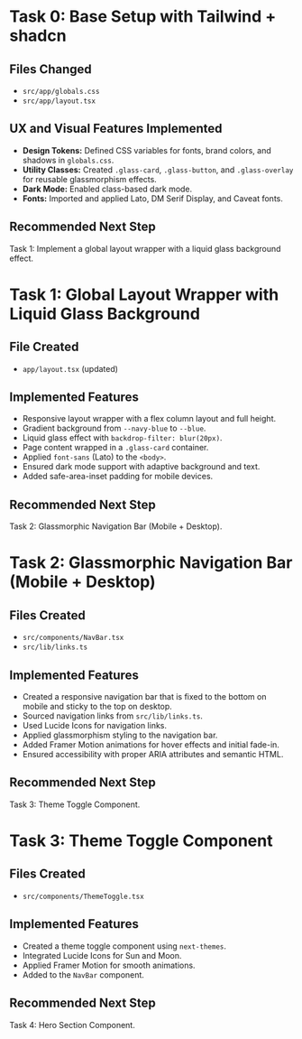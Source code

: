
# Task 0: Base Setup with Tailwind + shadcn

## Files Changed

- `src/app/globals.css`
- `src/app/layout.tsx`

## UX and Visual Features Implemented

- **Design Tokens:** Defined CSS variables for fonts, brand colors, and shadows in `globals.css`.
- **Utility Classes:** Created `.glass-card`, `.glass-button`, and `.glass-overlay` for reusable glassmorphism effects.
- **Dark Mode:** Enabled class-based dark mode.
- **Fonts:** Imported and applied Lato, DM Serif Display, and Caveat fonts.

## Recommended Next Step

Task 1: Implement a global layout wrapper with a liquid glass background effect.

# Task 1: Global Layout Wrapper with Liquid Glass Background

## File Created

- `app/layout.tsx` (updated)

## Implemented Features

- Responsive layout wrapper with a flex column layout and full height.
- Gradient background from `--navy-blue` to `--blue`.
- Liquid glass effect with `backdrop-filter: blur(20px)`.
- Page content wrapped in a `.glass-card` container.
- Applied `font-sans` (Lato) to the `<body>`.
- Ensured dark mode support with adaptive background and text.
- Added safe-area-inset padding for mobile devices.

## Recommended Next Step

Task 2: Glassmorphic Navigation Bar (Mobile + Desktop).

# Task 2: Glassmorphic Navigation Bar (Mobile + Desktop)

## Files Created

- `src/components/NavBar.tsx`
- `src/lib/links.ts`

## Implemented Features

- Created a responsive navigation bar that is fixed to the bottom on mobile and sticky to the top on desktop.
- Sourced navigation links from `src/lib/links.ts`.
- Used Lucide Icons for navigation links.
- Applied glassmorphism styling to the navigation bar.
- Added Framer Motion animations for hover effects and initial fade-in.
- Ensured accessibility with proper ARIA attributes and semantic HTML.

## Recommended Next Step

Task 3: Theme Toggle Component.

# Task 3: Theme Toggle Component

## Files Created

- `src/components/ThemeToggle.tsx`

## Implemented Features

- Created a theme toggle component using `next-themes`.
- Integrated Lucide Icons for Sun and Moon.
- Applied Framer Motion for smooth animations.
- Added to the `NavBar` component.

## Recommended Next Step

Task 4: Hero Section Component.
